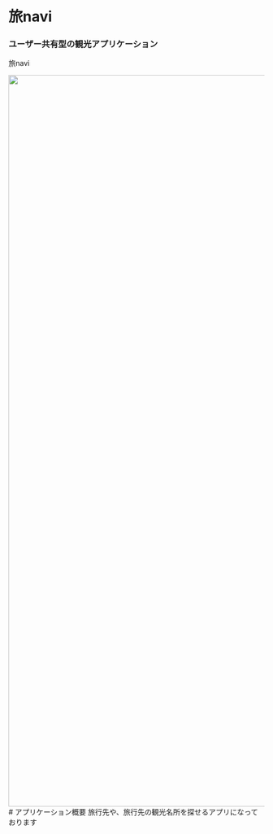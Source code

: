 # 旅navi
### ユーザー共有型の観光アプリケーション
旅navi

<img width="1440" src="https://user-images.githubusercontent.com/69281517/104941372-53f00d80-59f6-11eb-8a6d-89dd8da699cf.jpg">
# アプリケーション概要
旅行先や、旅行先の観光名所を探せるアプリになっております


